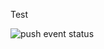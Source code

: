 Test

![push event status](https://github.com/miyaRyo226/github-actions-example/actions/workflows/learn-github-actions.yml/badge.svg?event=push)


